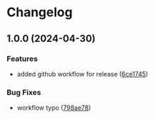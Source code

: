 # Changelog

## 1.0.0 (2024-04-30)


### Features

* added github workflow for release ([6ce1745](https://github.com/MuktadirHassan/deployer/commit/6ce1745c6c177b3407ebfac70cb76bcd94e4fae3))


### Bug Fixes

* workflow typo ([798ae78](https://github.com/MuktadirHassan/deployer/commit/798ae7861407e0acfeb176465b2a93e21a028984))
